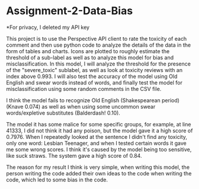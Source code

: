 # Assignment-2-Data-Bias
*For privacy, I deleted my API key
 
This project is to use the Perspective API client to rate the toxicity of each comment and then use python code to analyze the details of the data in the form of tables and charts. Icons are plotted to roughly estimate the threshold of a sub-label as well as to analyze this model for bias and misclassification. In this model, I will analyze the threshold for the presence of the "severe_toxic" sublabel, as well as look at toxicity reviews with an index above 0.993. I will also test the accuracy of the model using Old English and swear words instead of words, and finally test the model for misclassification using some random comments in the CSV file.
   
I think the model fails to recognize Old English (Shakespearean period) (Knave 0.074) as well as when using some uncommon swear words/expletive substitutes (Balderdash! 0.10).

The model it has some malice for some specific groups, for example, at line 41333, I did not think it had any poison, but the model gave it a high score of 0.7976. When I repeatedly looked at the sentence I didn't find any toxicity, only one word: Lesbian Teenager, and when I tested certain words it gave me some wrong scores. I think it's caused by the model being too sensitive, like suck straws. The system gave a high score of 0.84.

The reason for my result I think is very simple, when writing this model, the person writing the code added their own ideas to the code when writing the code, which led to some bias in the code.

